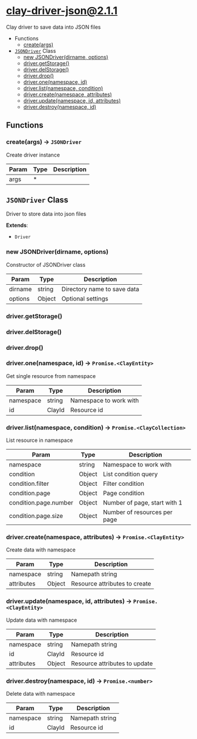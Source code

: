 # clay-driver-json@2.1.1

Clay driver to save data into JSON files

+ Functions
  + [create(args)](#clay-driver-json-function-create)
+ [`JSONDriver`](#clay-driver-json-classes) Class
  + [new JSONDriver(dirname, options)](#clay-driver-json-classes-j-s-o-n-driver-constructor)
  + [driver.getStorage()](#clay-driver-json-classes-j-s-o-n-driver-getStorage)
  + [driver.delStorage()](#clay-driver-json-classes-j-s-o-n-driver-delStorage)
  + [driver.drop()](#clay-driver-json-classes-j-s-o-n-driver-drop)
  + [driver.one(namespace, id)](#clay-driver-json-classes-j-s-o-n-driver-one)
  + [driver.list(namespace, condition)](#clay-driver-json-classes-j-s-o-n-driver-list)
  + [driver.create(namespace, attributes)](#clay-driver-json-classes-j-s-o-n-driver-create)
  + [driver.update(namespace, id, attributes)](#clay-driver-json-classes-j-s-o-n-driver-update)
  + [driver.destroy(namespace, id)](#clay-driver-json-classes-j-s-o-n-driver-destroy)

## Functions

<a class='md-heading-link' name="clay-driver-json-function-create" ></a>

### create(args) -> `JSONDriver`

Create driver instance

| Param | Type | Description |
| ----- | --- | -------- |
| args | * |  |



<a class='md-heading-link' name="clay-driver-json-classes"></a>

## `JSONDriver` Class

Driver to store data into json files

**Extends**: 

+ `Driver`



<a class='md-heading-link' name="clay-driver-json-classes-j-s-o-n-driver-constructor" ></a>

### new JSONDriver(dirname, options)

Constructor of JSONDriver class

| Param | Type | Description |
| ----- | --- | -------- |
| dirname | string | Directory name to save data |
| options | Object | Optional settings |


<a class='md-heading-link' name="clay-driver-json-classes-j-s-o-n-driver-getStorage" ></a>

### driver.getStorage()



<a class='md-heading-link' name="clay-driver-json-classes-j-s-o-n-driver-delStorage" ></a>

### driver.delStorage()



<a class='md-heading-link' name="clay-driver-json-classes-j-s-o-n-driver-drop" ></a>

### driver.drop()



<a class='md-heading-link' name="clay-driver-json-classes-j-s-o-n-driver-one" ></a>

### driver.one(namespace, id) -> `Promise.<ClayEntity>`

Get single resource from namespace

| Param | Type | Description |
| ----- | --- | -------- |
| namespace | string | Namespace to work with |
| id | ClayId | Resource id |


<a class='md-heading-link' name="clay-driver-json-classes-j-s-o-n-driver-list" ></a>

### driver.list(namespace, condition) -> `Promise.<ClayCollection>`

List resource in namespace

| Param | Type | Description |
| ----- | --- | -------- |
| namespace | string | Namespace to work with |
| condition | Object | List condition query |
| condition.filter | Object | Filter condition |
| condition.page | Object | Page condition |
| condition.page.number | Object | Number of page, start with 1 |
| condition.page.size | Object | Number of resources per page |


<a class='md-heading-link' name="clay-driver-json-classes-j-s-o-n-driver-create" ></a>

### driver.create(namespace, attributes) -> `Promise.<ClayEntity>`

Create data with namespace

| Param | Type | Description |
| ----- | --- | -------- |
| namespace | string | Namepath string |
| attributes | Object | Resource attributes to create |


<a class='md-heading-link' name="clay-driver-json-classes-j-s-o-n-driver-update" ></a>

### driver.update(namespace, id, attributes) -> `Promise.<ClayEntity>`

Update data with namespace

| Param | Type | Description |
| ----- | --- | -------- |
| namespace | string | Namepath string |
| id | ClayId | Resource id |
| attributes | Object | Resource attributes to update |


<a class='md-heading-link' name="clay-driver-json-classes-j-s-o-n-driver-destroy" ></a>

### driver.destroy(namespace, id) -> `Promise.<number>`

Delete data with namespace

| Param | Type | Description |
| ----- | --- | -------- |
| namespace | string | Namepath string |
| id | ClayId | Resource id |




